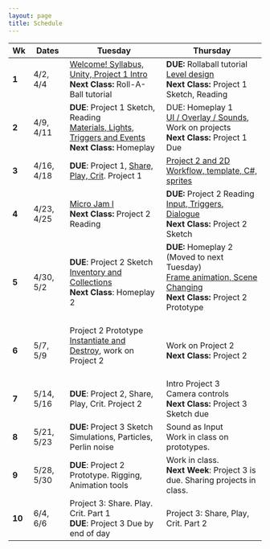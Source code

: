 ```yaml
---
layout: page
title: Schedule
---
```


| **Wk** | **Dates**      | **Tuesday**                                                                                                                      | **Thursday**                                                                                                                                   |
| ------ | -------------- | -------------------------------------------------------------------------------------------------------------------------------- | ---------------------------------------------------------------------------------------------------------------------------------------------- |
| **1**  | 4/2, 4/4       | [Welcome! Syllabus, Unity, Project 1 Intro](day-1.md) <br/> **Next Class:** Roll-A-Ball tutorial                                 | **DUE:** Rollaball tutorial <br/> [Level design](day-2.md)<br/> **Next Class:** Project 1 Sketch, Reading                                      |
| **2**  | 4/9, 4/11      | **DUE**: Project 1 Sketch, Reading <br/>[ Materials, Lights, Triggers and Events](day-3.md) <br/> **Next Class:** Homeplay       | DUE: Homeplay 1 <br/> [UI / Overlay / Sounds](day-4.md), Work on projects<br/> **Next Class:** Project 1 Due                                   |
| **3**  | 4/16, 4/18     | **DUE**: Project 1, [Share, Play, Crit](day-5.md). Project 1                                                                     | [Project 2 and 2D Workflow, template, C#, sprites](day-6.md)<br>                                                                               |
| **4**  | 4/23, 4/25<br> | [Micro Jam I](day-7.md) <br/> **Next Class:** Project 2 Reading<br>                                                              | **DUE:** Project 2 Reading <br/> [Input, Triggers, Dialogue](day-8.md) <br/> **Next Class:** Project 2 Sketch                                  |
| **5**  | 4/30, 5/2<br>  | **DUE**: Project 2 Sketch <br/> [Inventory and Collections](day-9.md) <br/> <!--Micro Jam II <br/>--> **Next Class**: Homeplay 2 | **DUE:** Homeplay 2 (Moved to next Tuesday)<br/> [Frame animation, Scene Changing](day-10.md)<br/> **Next Class:** Project 2 Prototype<br><br> |
| **6**  | 5/7, 5/9<br>   | Project 2 Prototype <br/> [Instantiate and Destroy](day-11b.md), work on Project 2<br><br>                                        | Work on Project 2<br/>**Next Class:** Project 2                                                                                                |
| **7**  | 5/14, 5/16<br> | **DUE**: Project 2, Share, Play, Crit. Project 2<br>                                                                             | Intro Project 3 <br/> Camera controls <br/> **Next Class:** Project 3 Sketch due<br>                                                           |
| **8**  | 5/21, 5/23<br> | **DUE:** Project 3 Sketch <br/> Simulations, Particles, Perlin noise<br>                                                         | Sound as Input<br>Work in class on prototypes.                                                                                                 |
| **9**  | 5/28, 5/30<br> | **DUE**: Project 2 Prototype. Rigging, Animation tools<br>                                                                       | Work in class. <br/> **Next Week**: Project 3 is due. Sharing projects in class.<br>                                                           |
| **10** | 6/4, 6/6<br>   | Project 3: Share. Play. Crit. Part 1 <br/> **DUE**: Project 3 Due by end of day<br>                                              | <!--[Course Evals!](https://be.my.ucla.edu/directlink.aspx?featureID=161&src=r0) <br/>-->Project 3: Share, Play, Crit. Part 2                  |



